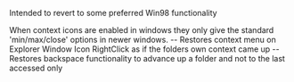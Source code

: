 Intended to revert to some preferred Win98 functionality

When context icons are enabled in windows they only give the standard 'min/max/close' options in newer windows.
-- Restores context menu on Explorer Window Icon RightClick as if the folders own context came up
-- Restores backspace functionality to advance up a folder and not to the last accessed only

